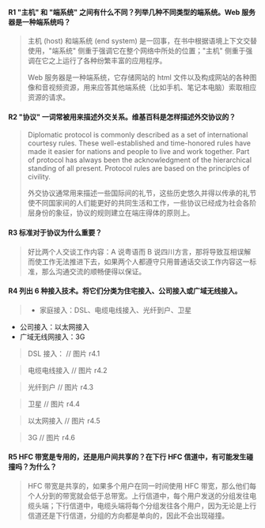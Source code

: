 #### R1 "主机" 和 "端系统" 之间有什么不同？列举几种不同类型的端系统。Web 服务器是一种端系统吗？

> 主机 (host) 和端系统 (end system) 是一回事，在书中根据语境上下文交替使用，"端系统" 侧重于强调它在整个网络中所处的位置；"主机" 侧重于强调在它之上运行了各种纷繁丰富的应用程序。
> 
> Web 服务器是一种端系统，它存储网站的 html 文件以及构成网站的各种图像和音视频资源，用来应答其他端系统（比如手机、笔记本电脑）索取相应资源的请求。

#### R2 "协议" 一词常被用来描述外交关系。维基百科是怎样描述外交协议的？

> Diplomatic protocol is commonly described as a set of international courtesy rules. These well-established and time-honored rules have made it easier for nations and people to live and work together. Part of protocol has always been the acknowledgment of the hierarchical standing of all present. Protocol rules are based on the principles of civility.
> 
> 外交协议通常用来描述一些国际间的礼节，这些历史悠久并得以传承的礼节使不同国家间的人们能更好的共同生活和工作，一些协议已经成为社会各阶层身份的象征，协议的规则建立在端庄得体的原则上。

#### R3 标准对于协议为什么重要？

> 好比两个人交谈工作内容：A 说粤语而 B 说四川方言，那将导致互相误解而使工作无法推进下去，如果两个人都遵守只用普通话交谈工作内容这一标准，那么沟通交流的顺畅便得以保证。

#### R4 列出 6 种接入技术。将它们分类为住宅接入、公司接入或广域无线接入。

>* 家庭接入：DSL、电缆电线接入、光纤到户、卫星
* 公司接入：以太网接入
* 广域无线网接入：3G

>DSL 接入：
// 图片 r4.1

>电缆电线接入
// 图片 r4.2

>光纤到户
// 图片 r4.3

>卫星
// 图片 r4.4

>以太网接入
// 图片 r4.5

>3G
// 图片 r4.6

#### R5 HFC 带宽是专用的，还是用户间共享的？在下行 HFC 信道中，有可能发生碰撞吗？为什么？

> HFC 带宽是共享的，如果多个用户在同一时间使用 HFC 带宽，那么他们每个人分到的带宽就会低于总带宽。上行信道中，每个用户发送的分组发往电缆头端；下行信道中，电缆头端将每个分组发往各个用户，因为无论是上行信道还是下行信道，分组的方向都是单向的，因此不会出现碰撞。





